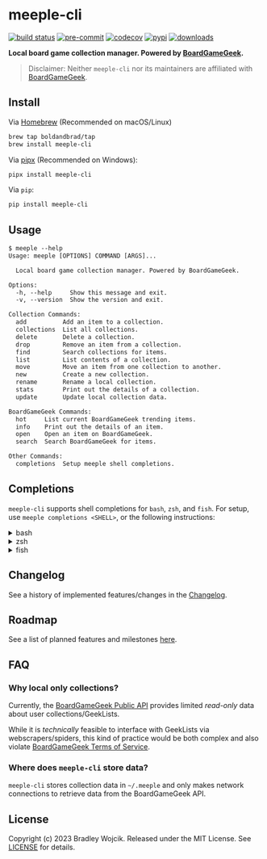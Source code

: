 # meeple-cli

[![build status](https://img.shields.io/github/actions/workflow/status/boldandbrad/meeple-cli/python-test.yml?branch=main&logo=github)](https://github.com/boldandbrad/meeple-cli/actions/workflows/python-test.yml?query=branch%3Amain)
[![pre-commit](https://img.shields.io/badge/pre--commit-enabled-brightgreen?logo=pre-commit)](https://github.com/pre-commit/pre-commit)
[![codecov](https://codecov.io/gh/boldandbrad/meeple-cli/branch/main/graph/badge.svg)](https://codecov.io/gh/boldandbrad/meeple-cli)
[![pypi](https://img.shields.io/pypi/v/meeple-cli)](https://pypi.org/project/meeple-cli/)
[![downloads](https://img.shields.io/pypi/dm/meeple-cli)](https://pypistats.org/packages/meeple-cli)

<!-- [![Docs](https://img.shields.io/website?down_message=down&label=docs&up_message=online&url=https%3A%2F%2Fboldandbrad.github.io%2Fmeeple-cli%2F)](https://boldandbrad.github.io/meeple-cli/) -->

**Local board game collection manager. Powered by
[BoardGameGeek](https://boardgamegeek.com).**

> Disclaimer: Neither `meeple-cli` nor its maintainers are affiliated with
> [BoardGameGeek](https://boardgamegeek.com).

## Install

Via [Homebrew](https://brew.sh) (Recommended on macOS/Linux)

```zsh
brew tap boldandbrad/tap
brew install meeple-cli
```

Via [pipx](https://pypa.github.io/pipx/) (Recommended on Windows):

```sh
pipx install meeple-cli
```

Via `pip`:

```sh
pip install meeple-cli
```

<!-- > For more details, read the **meeple-cli**
> [install guide](https://boldandbrad.github.io/meeple-cli/#/install). -->

## Usage

```txt
$ meeple --help
Usage: meeple [OPTIONS] COMMAND [ARGS]...

  Local board game collection manager. Powered by BoardGameGeek.

Options:
  -h, --help     Show this message and exit.
  -v, --version  Show the version and exit.

Collection Commands:
  add          Add an item to a collection.
  collections  List all collections.
  delete       Delete a collection.
  drop         Remove an item from a collection.
  find         Search collections for items.
  list         List contents of a collection.
  move         Move an item from one collection to another.
  new          Create a new collection.
  rename       Rename a local collection.
  stats        Print out the details of a collection.
  update       Update local collection data.

BoardGameGeek Commands:
  hot     List current BoardGameGeek trending items.
  info    Print out the details of an item.
  open    Open an item on BoardGameGeek.
  search  Search BoardGameGeek for items.

Other Commands:
  completions  Setup meeple shell completions.
```

<!-- > For more usage details, read the **meeple-cli**
> [usage guide](https://boldandbrad.github.io/meeple-cli/#/usage). -->

## Completions

`meeple-cli` supports shell completions for `bash`, `zsh`, and `fish`. For
setup, use `meeple completions <SHELL>`, or the following instructions:

<details>
<summary>bash</summary>

Add the following to `~/.bashrc`:

```sh
eval "$(_MEEPLE_COMPLETE=bash_source meeple)"
```

</details>

<details>
<summary>zsh</summary>

Add the following to `~/.zshrc`:

```sh
eval "$(_MEEPLE_COMPLETE=zsh_source meeple)"
```

</details>

<details>
<summary>fish</summary>

Save the script to `~/.config/fish/completions/meeple.fish`:

```sh
_MEEPLE_COMPLETE=fish_source meeple > ~/.config/fish/completions/meeple.fish
```

</details>

## Changelog

See a history of implemented features/changes in the
[Changelog](docs/changelog.md).

## Roadmap

See a list of planned features and milestones
[here](https://github.com/boldandbrad/meeple-cli/milestones).

## FAQ

### Why local only collections?

Currently, the
[BoardGameGeek Public API](https://boardgamegeek.com/wiki/page/BGG_XML_API2)
provides limited _read-only_ data about user collections/GeekLists.

While it is _technically_ feasible to interface with GeekLists via
webscrapers/spiders, this kind of practice would be both complex and also
violate [BoardGameGeek Terms of Service](https://boardgamegeek.com/terms#toc22).

### Where does `meeple-cli` store data?

`meeple-cli` stores collection data in `~/.meeple` and only makes network
connections to retrieve data from the BoardGameGeek API.

## License

Copyright (c) 2023 Bradley Wojcik. Released under the MIT License. See
[LICENSE](LICENSE) for details.
